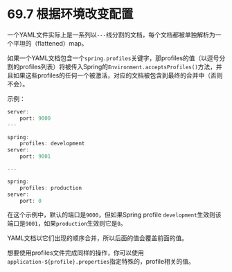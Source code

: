 # 69.7 根据环境改变配置

一个YAML文件实际上是一系列以`---`线分割的文档，每个文档都被单独解析为一个平坦的（flattened）map。

如果一个YAML文档包含一个`spring.profiles`关键字，那profiles的值（以逗号分割的profiles列表）将被传入Spring的`Environment.acceptsProfiles()`方法，并且如果这些profiles的任何一个被激活，对应的文档被包含到最终的合并中（否则不会）。

示例：

```javascript
server:
    port: 9000
---

spring:
    profiles: development
server:
    port: 9001

---

spring:
    profiles: production
server:
    port: 0
```

在这个示例中，默认的端口是`9000`，但如果Spring profile `development`生效则该端口是`9001`，如果`production`生效则它是`0`。

YAML文档以它们出现的顺序合并，所以后面的值会覆盖前面的值。

想要使用profiles文件完成同样的操作，你可以使用`application-${profile}.properties`指定特殊的，profile相关的值。

